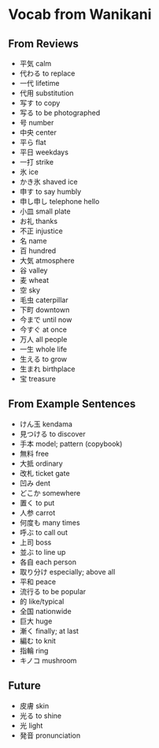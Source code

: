 Vocab from Wanikani
===================

From Reviews
------------

- 平気 calm
- 代わる to replace
- 一代 lifetime
- 代用 substitution
- 写す to copy
- 写る to be photographed
- 号 number
- 中央 center
- 平ら flat
- 平日 weekdays
- 一打 strike
- 氷 ice
- かき氷 shaved ice
- 申す to say humbly
- 申し申し telephone hello
- 小皿 small plate
- お礼 thanks
- 不正 injustice
- 名 name
- 百 hundred
- 大気 atmosphere
- 谷 valley
- 麦 wheat
- 空 sky
- 毛虫 caterpillar
- 下町 downtown
- 今まで until now
- 今すぐ at once
- 万人 all people
- 一生 whole life
- 生える to grow
- 生まれ birthplace
- 宝 treasure


From Example Sentences
----------------------

- けん玉 kendama
- 見つける to discover
- 手本 model; pattern (copybook)
- 無料 free
- 大抵 ordinary
- 改札 ticket gate
- 凹み dent
- どこか somewhere
- 置く to put
- 人参 carrot
- 何度も many times
- 呼ぶ to call out
- 上司 boss
- 並ぶ to line up
- 各自 each person
- 取り分け  especially; above all
- 平和 peace
- 流行る to be popular
- 的 like/typical
- 全国 nationwide
- 巨大 huge
- 漸く finally; at last
- 編む to knit
- 指輪 ring
- キノコ mushroom


Future
------

- 皮膚 skin
- 光る to shine
- 光 light
- 発音 pronunciation



